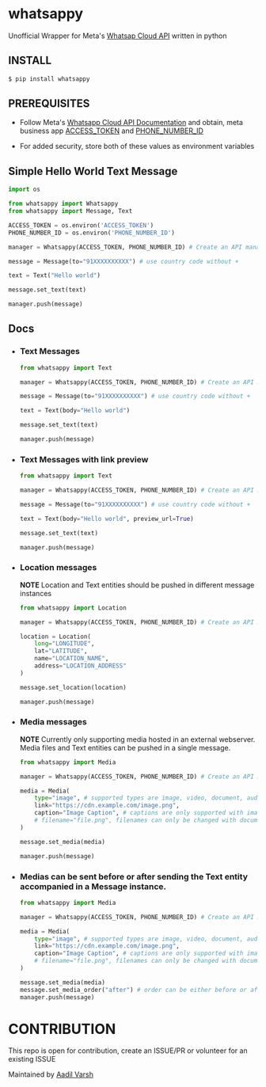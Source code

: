 # whatsappy

Unofficial Wrapper for Meta's [Whatsap Cloud API](https://developers.facebook.com/docs/whatsapp/cloud-api) written in python

## INSTALL

```bash
$ pip install whatsappy
```

## PREREQUISITES

-   Follow Meta's [Whatsapp Cloud API Documentation](https://developers.facebook.com/docs/whatsapp/cloud-api) and obtain, meta business app [ACCESS_TOKEN](#) and [PHONE_NUMBER_ID]()

*   For added security, store both of these values as environment variables

## Simple Hello World Text Message

```py
import os

from whatsappy import Whatsappy
from whatsappy import Message, Text

ACCESS_TOKEN = os.environ('ACCESS_TOKEN')
PHONE_NUMBER_ID = os.environ('PHONE_NUMBER_ID')

manager = Whatsappy(ACCESS_TOKEN, PHONE_NUMBER_ID) # Create an API manager instance

message = Message(to="91XXXXXXXXXX") # use country code without +

text = Text("Hello world")

message.set_text(text)

manager.push(message)

```

## Docs

-   ### Text Messages

    ```py
    from whatsappy import Text

    manager = Whatsappy(ACCESS_TOKEN, PHONE_NUMBER_ID) # Create an API manager instance

    message = Message(to="91XXXXXXXXXX") # use country code without +

    text = Text(body="Hello world")

    message.set_text(text)

    manager.push(message)
    ```

-   ### Text Messages with link preview

    ```py
    from whatsappy import Text

    manager = Whatsappy(ACCESS_TOKEN, PHONE_NUMBER_ID) # Create an API manager instance

    message = Message(to="91XXXXXXXXXX") # use country code without +

    text = Text(body="Hello world", preview_url=True)

    message.set_text(text)

    manager.push(message)
    ```

-   ### Location messages

    **NOTE** Location and Text entities should be pushed in different message instances

    ```py
    from whatsappy import Location

    manager = Whatsappy(ACCESS_TOKEN, PHONE_NUMBER_ID) # Create an API manager instance

    location = Location(
        long="LONGITUDE",
        lat="LATITUDE",
        name="LOCATION_NAME",
        address="LOCATION_ADDRESS"
    )

    message.set_location(location)

    manager.push(message)
    ```

-   ### Media messages

    **NOTE** Currently only supporting media hosted in an external webserver. Media files and Text entities can be pushed in a single message.

    ```py
    from whatsappy import Media

    manager = Whatsappy(ACCESS_TOKEN, PHONE_NUMBER_ID) # Create an API manager instance

    media = Media(
        type="image", # supported types are image, video, document, audio
        link="https://cdn.example.com/image.png",
        caption="Image Caption", # captions are only supported with image entities
        # filename="file.png", filenames can only be changed with document entities
    )

    message.set_media(media)

    manager.push(message)
    ```

-   ### Medias can be sent before or after sending the Text entity accompanied in a Message instance.

    ```py
    from whatsappy import Media

    manager = Whatsappy(ACCESS_TOKEN, PHONE_NUMBER_ID) # Create an API manager instance

    media = Media(
        type="image", # supported types are image, video, document, audio
        link="https://cdn.example.com/image.png",
        caption="Image Caption", # captions are only supported with image entities
        # filename="file.png", filenames can only be changed with document entities
    )

    message.set_media(media)
    message.set_media_order("after") # order can be either before or after
    manager.push(message)
    ```

# CONTRIBUTION

This repo is open for contribution, create an ISSUE/PR or volunteer for an existing ISSUE

Maintained by [Aadil Varsh](https://advrxh.github.io)
